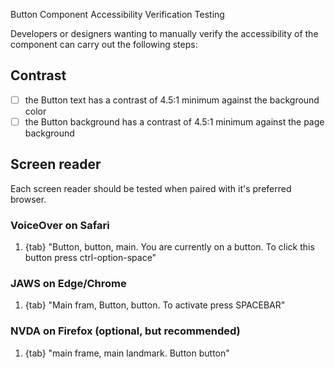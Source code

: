 Button Component Accessibility Verification Testing

Developers or designers wanting to manually verify the accessibility of the
component can carry out the following steps:

## Contrast

- [ ] the Button text has a contrast of 4.5:1 minimum against the background
      color
- [ ] the Button background has a contrast of 4.5:1 minimum against the page
      background

## Screen reader

Each screen reader should be tested when paired with it's preferred browser.

### VoiceOver on Safari

1. {tab} "Button, button, main. You are currently on a button. To click this
   button press ctrl-option-space"

### JAWS on Edge/Chrome

1. {tab} "Main fram, Button, button. To activate press SPACEBAR"

### NVDA on Firefox (optional, but recommended)

1. {tab} "main frame, main landmark. Button button"
